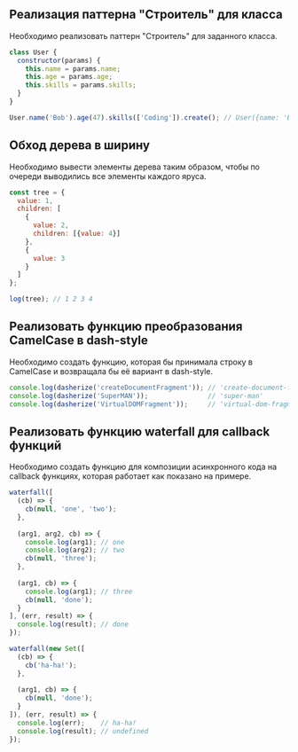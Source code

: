 ## Реализация паттерна "Строитель" для класса

Необходимо реализовать паттерн "Строитель" для заданного класса.

```js
class User {
  constructor(params) {
    this.name = params.name;
    this.age = params.age;
    this.skills = params.skills;
  }
}

User.name('Bob').age(47).skills(['Coding']).create(); // User({name: 'Bob', age: 47, skills: ['Coding']})
```

## Обход дерева в ширину

Необходимо вывести элементы дерева таким образом, чтобы по очереди выводились все элементы каждого яруса.

```js
const tree = {
  value: 1,
  children: [
    {
      value: 2,
      children: [{value: 4}]
    },
    {
      value: 3
    }
  ]
};

log(tree); // 1 2 3 4
```

## Реализовать функцию преобразования CamelCase в dash-style

Необходимо создать функцию, которая бы принимала строку в CamelCase и возвращала бы её вариант в dash-style.

```js
console.log(dasherize('createDocumentFragment')); // 'create-document-fragment'
console.log(dasherize('SuperMAN'));               // 'super-man'
console.log(dasherize('VirtualDOMFragment'));     // 'virtual-dom-fragment'
```

## Реализовать функцию waterfall для callback функций

Необходимо создать функцию для композиции асинхронного кода на callback функциях, которая работает как показано на примере.

```js
waterfall([
  (cb) => {
    cb(null, 'one', 'two');
  },
  
  (arg1, arg2, cb) => {
    console.log(arg1); // one
    console.log(arg2); // two
    cb(null, 'three');
  },
  
  (arg1, cb) => {
    console.log(arg1); // three
    cb(null, 'done');
  }
], (err, result) => {
  console.log(result); // done
});

waterfall(new Set([
  (cb) => {
    cb('ha-ha!');
  },
  
  (arg1, cb) => {
    cb(null, 'done');
  }
]), (err, result) => {
  console.log(err);    // ha-ha!
  console.log(result); // undefined
});
```

